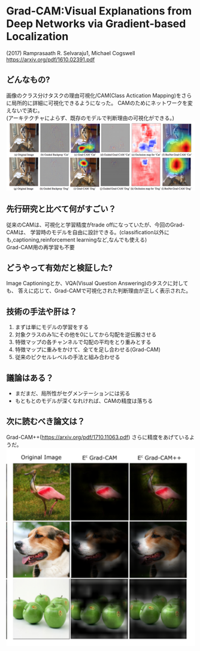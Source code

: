 # Grad-CAM:Visual Explanations from Deep Networks via Gradient-based Localization
(2017) Ramprasaath R. Selvaraju1, Michael Cogswell
https://arxiv.org/pdf/1610.02391.pdf

## どんなもの?
画像のクラス分けタスクの理由可視化/CAM(Class Actication Mapping)をさらに局所的に詳細に可視化できるようになった。
CAMのためにネットワークを変えないで済む。  
(アーキテクチャによらず、既存のモデルで判断理由の可視化ができる。)
![grad-cam-output](https://github.com/NCC-AI/Study/blob/images/grad-cam-output.png)

## 先行研究と比べて何がすごい？
従来のCAMは、可視化と学習精度がtrade offになっていたが、今回のGrad-CAMは、
学習時のモデルを自由に設計できる。(classification以外にも,captioning,reinforcement learningなど,なんでも使える)  
Grad-CAM用の再学習も不要

## どうやって有効だと検証した?
Image Captioningとか、VQA(Visual Question Answering)のタスクに対しても、
答えに応じて、Grad-CAMで可視化された判断理由が正しく表示された。

## 技術の手法や肝は？
1. まずは単にモデルの学習をする
1. 対象クラスのみ1にその他を0にしてから勾配を逆伝搬させる
1. 特徴マップの各チャンネルで勾配の平均をとり重みとする
1. 特徴マップに重みをかけて、全てを足し合わせる(Grad-CAM)
1. 従来のピクセルレベルの手法と組み合わせる

## 議論はある？
- まだまだ、局所性がセグメンテーションには劣る
- もともとのモデルが深くなれければ、CAMの精度は落ちる

## 次に読むべき論文は？
Grad-CAM++(https://arxiv.org/pdf/1710.11063.pdf)
さらに精度をあげているようだ。
![grad-cam++](https://github.com/NCC-AI/Study/blob/images/grad-cam%2B%2B.png)
